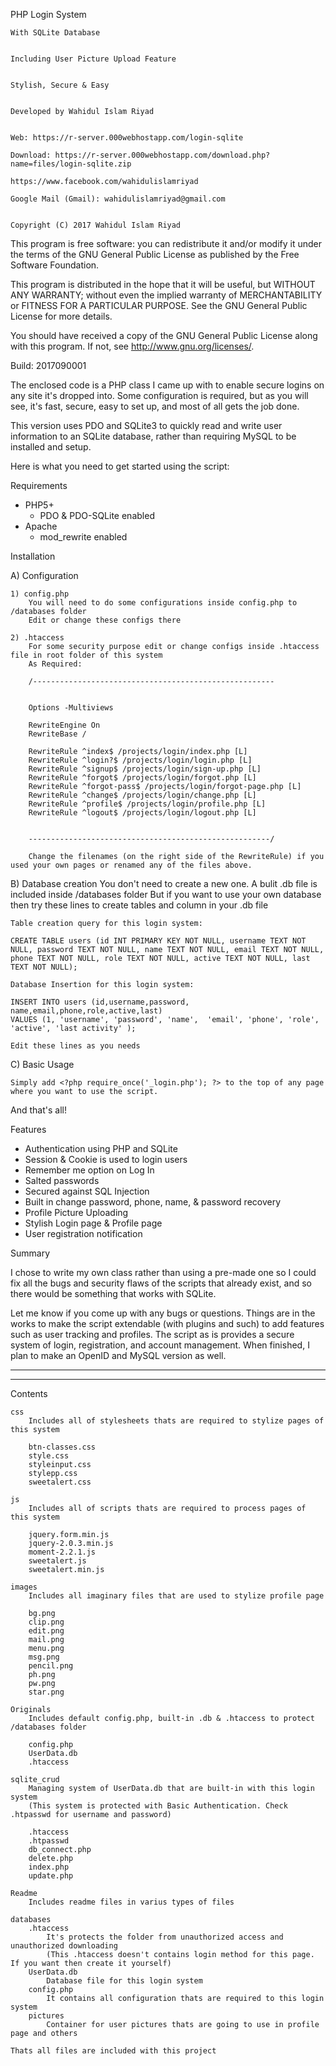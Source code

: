 PHP Login System


	With SQLite Database
	
	
	Including User Picture Upload Feature
	
	
	Stylish, Secure & Easy
	
	
	Developed by Wahidul Islam Riyad
	
	
	Web: https://r-server.000webhostapp.com/login-sqlite
	
	Download: https://r-server.000webhostapp.com/download.php?name=files/login-sqlite.zip
	
	https://www.facebook.com/wahidulislamriyad
	
	Google Mail (Gmail): wahidulislamriyad@gmail.com
	

	Copyright (C) 2017 Wahidul Islam Riyad


This program is free software: you can redistribute it and/or modify
it under the terms of the GNU General Public License as published by
the Free Software Foundation.

This program is distributed in the hope that it will be useful,
but WITHOUT ANY WARRANTY; without even the implied warranty of
MERCHANTABILITY or FITNESS FOR A PARTICULAR PURPOSE.  See the
GNU General Public License for more details.

You should have received a copy of the GNU General Public License
along with this program.  If not, see <http://www.gnu.org/licenses/>.

Build: 2017090001

The enclosed code is a PHP class I came up with to enable secure logins on any site it's dropped into. Some configuration is required, but as you will see, it's fast, secure, easy to set up, and most of all gets the job done.

This version uses PDO and SQLite3 to quickly read and write user information to an SQLite database, rather than requiring MySQL to be installed and setup.

Here is what you need to get started using the script:

Requirements
- PHP5+
	- PDO & PDO-SQLite enabled
- Apache
	- mod_rewrite enabled

Installation

A) Configuration

    1) config.php
        You will need to do some configurations inside config.php to /databases folder
        Edit or change these configs there
    
    2) .htaccess
        For some security purpose edit or change configs inside .htaccess file in root folder of this system
        As Required:

        /------------------------------------------------------
	
	
        Options -Multiviews

        RewriteEngine On
        RewriteBase /

        RewriteRule ^index$ /projects/login/index.php [L]
        RewriteRule ^login?$ /projects/login/login.php [L]
        RewriteRule ^signup$ /projects/login/sign-up.php [L]
        RewriteRule ^forgot$ /projects/login/forgot.php [L]
        RewriteRule ^forgot-pass$ /projects/login/forgot-page.php [L]
        RewriteRule ^change$ /projects/login/change.php [L]
        RewriteRule ^profile$ /projects/login/profile.php [L]
        RewriteRule ^logout$ /projects/login/logout.php [L]
	
	
        ------------------------------------------------------/

        Change the filenames (on the right side of the RewriteRule) if you used your own pages or renamed any of the files above.

B) Database creation
    You don't need to create a new one. A bulit .db file is included inside /databases folder
    But if you want to use your own database then try these lines to create tables and column in your .db file

    Table creation query for this login system:

    CREATE TABLE users (id INT PRIMARY KEY NOT NULL, username TEXT NOT NULL, password TEXT NOT NULL, name TEXT NOT NULL, email TEXT NOT NULL, phone TEXT NOT NULL, role TEXT NOT NULL, active TEXT NOT NULL, last TEXT NOT NULL);

    Database Insertion for this login system:

    INSERT INTO users (id,username,password, name,email,phone,role,active,last)
    VALUES (1, 'username', 'password', 'name',  'email', 'phone', 'role', 'active', 'last activity' );

    Edit these lines as you needs

C) Basic Usage

    Simply add <?php require_once('_login.php'); ?> to the top of any page where you want to use the script.

And that's all!


Features

- Authentication using PHP and SQLite
- Session & Cookie is used to login users
- Remember me option on Log In
- Salted passwords
- Secured against SQL Injection
- Built in change password, phone, name, & password recovery
- Profile Picture Uploading
- Stylish Login page & Profile page
- User registration notification

Summary

I chose to write my own class rather than using a pre-made one so I could fix all the bugs and security flaws of the scripts that already exist, and so there would be something that works with SQLite.

Let me know if you come up with any bugs or questions.  Things are in the works to make the script extendable (with plugins and such) to add features such as user tracking and profiles.  The script as is provides a secure system of login, registration, and account management.  When finished, I plan to make an OpenID and MySQL version as well.


-------------------------------------------------------------------------------------------------------
-------------------------------------------------------------------------------------------------------
Contents
    
    css
        Includes all of stylesheets thats are required to stylize pages of this system

        btn-classes.css
        style.css
        styleinput.css
        stylepp.css
        sweetalert.css
    
    js
        Includes all of scripts thats are required to process pages of this system

        jquery.form.min.js
        jquery-2.0.3.min.js
        moment-2.2.1.js
        sweetalert.js
        sweetalert.min.js

    images
        Includes all imaginary files that are used to stylize profile page

        bg.png
        clip.png
        edit.png
        mail.png
        menu.png
        msg.png
        pencil.png
        ph.png
        pw.png
        star.png

    Originals
        Includes default config.php, built-in .db & .htaccess to protect /databases folder

        config.php
        UserData.db
        .htaccess

    sqlite_crud
        Managing system of UserData.db that are built-in with this login system
        (This system is protected with Basic Authentication. Check .htpasswd for username and password)

        .htaccess
        .htpasswd
        db_connect.php
        delete.php
        index.php
        update.php
    
    Readme
        Includes readme files in varius types of files

    databases
        .htaccess
            It's protects the folder from unauthorized access and unauthorized downloading
            (This .htaccess doesn't contains login method for this page. If you want then create it yourself)
        UserData.db
            Database file for this login system
        config.php
            It contains all configuration thats are required to this login system
        pictures
            Container for user pictures thats are going to use in profile page and others

    Thats all files are included with this project
